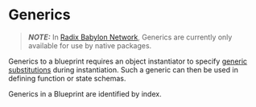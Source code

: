 # Generics

> **_NOTE:_** In [Radix Babylon Network](../../../#radix-babylon-network),
> Generics are currently only available for use by native packages.

Generics to a blueprint requires an object instantiator to specify [generic substitutions](../object/generic_substitutions.md)
during instantiation. Such a generic can then be used in defining function or state schemas.

Generics in a Blueprint are identified by index.